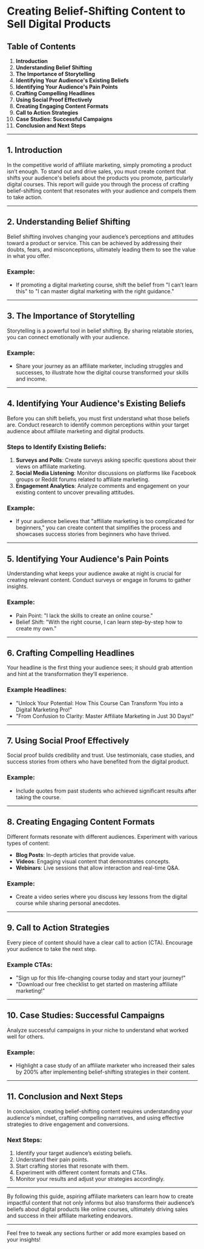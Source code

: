 # Creating Belief-Shifting Content to Sell Digital Products

## Table of Contents

1. **Introduction**
2. **Understanding Belief Shifting**
3. **The Importance of Storytelling**
4. **Identifying Your Audience's Existing Beliefs**
5. **Identifying Your Audience's Pain Points**
6. **Crafting Compelling Headlines**
7. **Using Social Proof Effectively**
8. **Creating Engaging Content Formats**
9. **Call to Action Strategies**
10. **Case Studies: Successful Campaigns**
11. **Conclusion and Next Steps**

---

## 1. Introduction

In the competitive world of affiliate marketing, simply promoting a product isn’t enough. To stand out and drive sales, you must create content that shifts your audience's beliefs about the products you promote, particularly digital courses. This report will guide you through the process of crafting belief-shifting content that resonates with your audience and compels them to take action.

---

## 2. Understanding Belief Shifting

Belief shifting involves changing your audience’s perceptions and attitudes toward a product or service. This can be achieved by addressing their doubts, fears, and misconceptions, ultimately leading them to see the value in what you offer.

### Example:
- If promoting a digital marketing course, shift the belief from "I can’t learn this" to "I can master digital marketing with the right guidance."

---

## 3. The Importance of Storytelling

Storytelling is a powerful tool in belief shifting. By sharing relatable stories, you can connect emotionally with your audience.

### Example:
- Share your journey as an affiliate marketer, including struggles and successes, to illustrate how the digital course transformed your skills and income.

---

## 4. Identifying Your Audience's Existing Beliefs

Before you can shift beliefs, you must first understand what those beliefs are. Conduct research to identify common perceptions within your target audience about affiliate marketing and digital products.

### Steps to Identify Existing Beliefs:
1. **Surveys and Polls**: Create surveys asking specific questions about their views on affiliate marketing.
2. **Social Media Listening**: Monitor discussions on platforms like Facebook groups or Reddit forums related to affiliate marketing.
3. **Engagement Analytics**: Analyze comments and engagement on your existing content to uncover prevailing attitudes.

### Example:
- If your audience believes that "affiliate marketing is too complicated for beginners," you can create content that simplifies the process and showcases success stories from beginners who have thrived.

---

## 5. Identifying Your Audience's Pain Points

Understanding what keeps your audience awake at night is crucial for creating relevant content. Conduct surveys or engage in forums to gather insights.

### Example:
- Pain Point: "I lack the skills to create an online course."
- Belief Shift: "With the right course, I can learn step-by-step how to create my own."

---

## 6. Crafting Compelling Headlines

Your headline is the first thing your audience sees; it should grab attention and hint at the transformation they’ll experience.

### Example Headlines:
- "Unlock Your Potential: How This Course Can Transform You into a Digital Marketing Pro!"
- "From Confusion to Clarity: Master Affiliate Marketing in Just 30 Days!"

---

## 7. Using Social Proof Effectively

Social proof builds credibility and trust. Use testimonials, case studies, and success stories from others who have benefited from the digital product.

### Example:
- Include quotes from past students who achieved significant results after taking the course.

---

## 8. Creating Engaging Content Formats

Different formats resonate with different audiences. Experiment with various types of content:

- **Blog Posts**: In-depth articles that provide value.
- **Videos**: Engaging visual content that demonstrates concepts.
- **Webinars**: Live sessions that allow interaction and real-time Q&A.

### Example:
- Create a video series where you discuss key lessons from the digital course while sharing personal anecdotes.

---

## 9. Call to Action Strategies

Every piece of content should have a clear call to action (CTA). Encourage your audience to take the next step.

### Example CTAs:
- "Sign up for this life-changing course today and start your journey!"
- "Download our free checklist to get started on mastering affiliate marketing!"

---

## 10. Case Studies: Successful Campaigns

Analyze successful campaigns in your niche to understand what worked well for others.

### Example:
- Highlight a case study of an affiliate marketer who increased their sales by 200% after implementing belief-shifting strategies in their content.

---

## 11. Conclusion and Next Steps

In conclusion, creating belief-shifting content requires understanding your audience's mindset, crafting compelling narratives, and using effective strategies to drive engagement and conversions.

### Next Steps:
1. Identify your target audience’s existing beliefs.
2. Understand their pain points.
3. Start crafting stories that resonate with them.
4. Experiment with different content formats and CTAs.
5. Monitor your results and adjust your strategies accordingly.

---

By following this guide, aspiring affiliate marketers can learn how to create impactful content that not only informs but also transforms their audience’s beliefs about digital products like online courses, ultimately driving sales and success in their affiliate marketing endeavors.

--- 

Feel free to tweak any sections further or add more examples based on your insights!